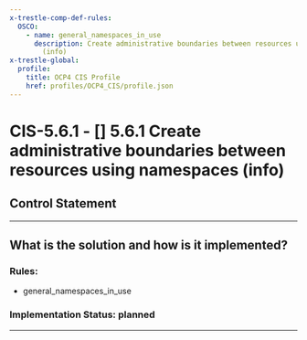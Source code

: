 ```yaml
---
x-trestle-comp-def-rules:
  OSCO:
    - name: general_namespaces_in_use
      description: Create administrative boundaries between resources using namespaces
        (info)
x-trestle-global:
  profile:
    title: OCP4 CIS Profile
    href: profiles/OCP4_CIS/profile.json
---
```


# CIS-5.6.1 - \[\] 5.6.1 Create administrative boundaries between resources using namespaces (info)

## Control Statement

______________________________________________________________________

## What is the solution and how is it implemented?

<!-- For implementation status enter one of: implemented, partial, planned, alternative, not-applicable -->

<!-- Note that the list of rules under ### Rules: is read-only and changes will not be captured after assembly to JSON -->

<!-- Add control implementation description here for control: CIS-5.6.1 -->

### Rules:

  - general_namespaces_in_use

### Implementation Status: planned

______________________________________________________________________
